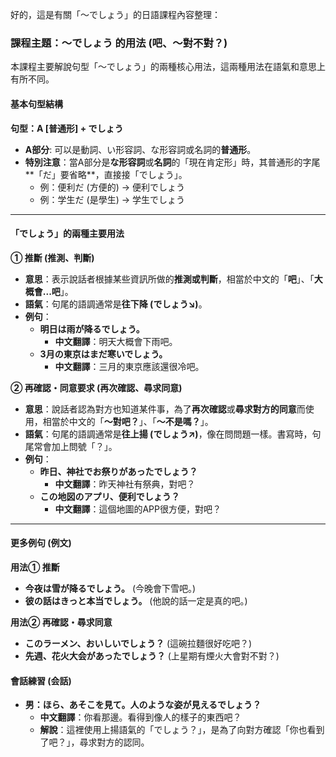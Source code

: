
好的，這是有關「～でしょう」的日語課程內容整理：

### **課程主題：～でしょう 的用法 (吧、～對不對？)**

本課程主要解說句型「～でしょう」的兩種核心用法，這兩種用法在語氣和意思上有所不同。

#### **基本句型結構**

**句型：A [普通形] + でしょう**

-   **A部分**: 可以是動詞、い形容詞、な形容詞或名詞的**普通形**。
-   **特別注意**：當A部分是**な形容詞**或**名詞**的「現在肯定形」時，其普通形的字尾**「だ」要省略**，直接接「でしょう」。
    -   例：便利だ (方便的) → 便利でしょう
    -   例：学生だ (是學生) → 学生でしょう

---

#### **「でしょう」的兩種主要用法**

**① 推斷 (推測、判斷)**

-   **意思**：表示說話者根據某些資訊所做的**推測或判斷**，相當於中文的「**吧**」、「**大概會...吧**」。
-   **語氣**：句尾的語調通常是**往下降 (でしょう↘)**。
-   **例句**：
    -   **明日は雨が降るでしょう。**
        -   **中文翻譯**：明天大概會下雨吧。
    -   **3月の東京はまだ寒いでしょう。**
        -   **中文翻譯**：三月的東京應該還很冷吧。

**② 再確認・同意要求 (再次確認、尋求同意)**

-   **意思**：說話者認為對方也知道某件事，為了**再次確認**或**尋求對方的同意**而使用，相當於中文的「**～對吧？**」、「**～不是嗎？**」。
-   **語氣**：句尾的語調通常是**往上揚 (でしょう↗)**，像在問問題一樣。書寫時，句尾常會加上問號「？」。
-   **例句**：
    -   **昨日、神社でお祭りがあったでしょう？**
        -   **中文翻譯**：昨天神社有祭典，對吧？
    -   **この地図のアプリ、便利でしょう？**
        -   **中文翻譯**：這個地圖的APP很方便，對吧？

---

#### **更多例句 (例文)**

**用法① 推斷**
-   **今夜は雪が降るでしょう。** (今晚會下雪吧。)
-   **彼の話はきっと本当でしょう。** (他說的話一定是真的吧。)

**用法② 再確認・尋求同意**
-   **このラーメン、おいしいでしょう？** (這碗拉麵很好吃吧？)
-   **先週、花火大会があったでしょう？** (上星期有煙火大會對不對？)

#### **會話練習 (会話)**

-   **男：ほら、あそこを見て。人のような姿が見えるでしょう？**
    -   **中文翻譯**：你看那邊。看得到像人的樣子的東西吧？
    -   **解說**：這裡使用上揚語氣的「でしょう？」，是為了向對方確認「你也看到了吧？」，尋求對方的認同。
